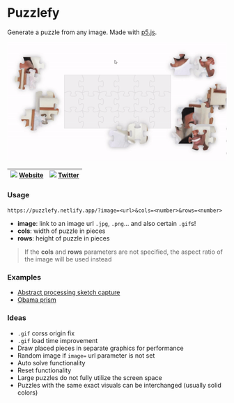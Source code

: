 # Puzzlefy
Generate a puzzle from any image. Made with [p5.js](https://p5js.org/).

![](demo.gif)

|<img src=https://github.com/Rush/Font-Awesome-SVG-PNG/blob/master/black/svg/globe.svg height=14> [Website](https://puzzlefy.netlify.app) | <img src=https://github.com/Rush/Font-Awesome-SVG-PNG/blob/master/black/svg/twitter.svg height=14> [Twitter](https://twitter.com/Puzzle_fy)|
|---|---|

### Usage
`https://puzzlefy.netlify.app/?image=<url>&cols=<number>&rows=<number>`
- **image**: link to an image url `.jpg`, `.png`... and also certain `.gif`s!
- **cols**: width of puzzle in pieces
- **rows**: height of puzzle in pieces

> If the **cols** and **rows** parameters are not specified, the aspect ratio of the image will be used instead

### Examples
- [Abstract processing sketch capture](https://puzzlefy.netlify.app/?image=https://media.discordapp.net/attachments/216616558301151232/902992543376101386/sdfgh3453634.png&cols=5&rows=4)
- [Obama prism](https://puzzlefy.netlify.app/?image=https://c.tenor.com/1g50P-G_JicAAAAC/obama-triangle.gif&cols=4&rows=4)

### Ideas
* `.gif` corss origin fix
* `.gif` load time improvement
* Draw placed pieces in separate graphics for performance
* Random image if `image=` url parameter is not set
* Auto solve functionality
* Reset functionality
* Large puzzles do not fully utilize the screen space
* Puzzles with the same exact visuals can be interchanged (usually solid colors)
